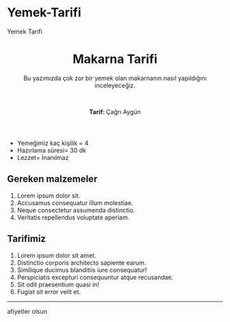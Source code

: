 # Yemek-Tarifi
Yemek Tarifi
<!DOCTYPE html>
<html lang="en">
<head>
    <meta charset="UTF-8">
    <meta http-equiv="X-UA-Compatible" content="IE=edge">
    <meta name="viewport" content="width=device-width, initial-scale=1.0">
    <title>Makarna Tarifi</title>
</head>
<body>
<header>
    <h1>Makarna Tarifi</h1>
    <p>Bu yazımızda çok zor bir yemek olan makarnanın nasıl yapıldığını inceleyeceğiz.</p>
    <br>
    <p>
    <strong>Tarif: </strong> Çağrı Aygün
    </p>
</header>
<div>
    <ul>
        <li>Yemeğimiz kaç kişilik = 4</li>
        <li>Hazırlama süresi= 30 dk</li>
        <li>Lezzet= İnanılmaz</li>
    </ul>
    <h2>Gereken malzemeler</h2>
    <ol>
        <li>Lorem ipsum dolor sit.</li>
        <li>Accusamus consequatur illum molestiae.</li>
        <li>Neque consectetur assumenda distinctio.</li>
        <li>Veritatis repellendus voluptate aperiam.</li>
    </ol>
    <h2>Tarifimiz</h2>
    <ol>
        <li>Lorem ipsum dolor sit amet.</li>
        <li>Distinctio corporis architecto sapiente earum.</li>
        <li>Similique ducimus blanditiis iure consequatur!</li>
        <li>Perspiciatis excepturi consequuntur atque recusandae.</li>
        <li>Sit odit praesentium quasi in!</li>
        <li>Fugiat sit error velit et.</li>
    </ol>
</div>
<hr>
<footer>
<p>afiyetler olsun</p>
</footer>
</body>
</html>
